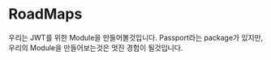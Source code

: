 
# RoadMaps

우리는 JWT를 위한 Module을 만들어볼것입니다.
Passport라는 package가 있지만,우리의 Module을 만들어보는것은
멋진 경험이 될것입니다.